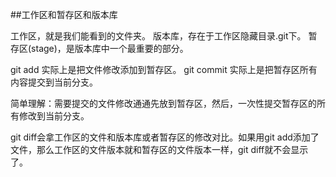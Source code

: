 ##工作区和暂存区和版本库

工作区，就是我们能看到的文件夹。
版本库，存在于工作区隐藏目录.git下。
暂存区(stage)，是版本库中一个最重要的部分。

git add 实际上是把文件修改添加到暂存区。
git commit 实际上是把暂存区所有内容提交到当前分支。

简单理解：需要提交的文件修改通通先放到暂存区，然后，一次性提交暂存区的所有修改到当前分支。

git diff会拿工作区的文件和版本库或者暂存区的修改对比。如果用git add添加了文件，那么工作区的文件版本就和暂存区的文件版本一样，git diff就不会显示了。
